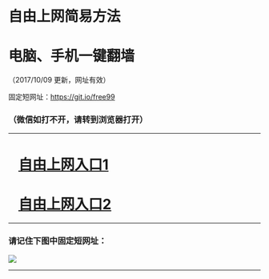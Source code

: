 ﻿# 自由上网简易方法

# 电脑、手机一键翻墙

（2017/10/09 更新，网址有效）

固定短网址：https://git.io/free99

### （微信如打不开，请转到浏览器打开）


***





# &nbsp;&nbsp; <a href="http://ft774119292.fwq-tz-1001.info/fwqtz01.html?t=10090016784 " target="_blank">自由上网入口1</a>
# &nbsp;&nbsp; <a href="http://ft243619663.fwq-tz-1002.info/fwqtz02.html?t=10090019558 " target="_blank">自由上网入口2</a>
***

### 请记住下图中固定短网址：

<img src="https://s3-us-west-2.amazonaws.com/fwq-1001/yjfq-20170905okok.png" /> 


***

